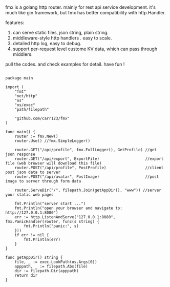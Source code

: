 
# 
fmx is a golang http router. mainly for rest api service development.  it's much like gin framework, but fmx has better compatibility 
with http.Handler.

features:  
1. can serve static files, json string, plain string.   
2. middleware-style http handlers . easy to scale.   
3. detailed http log, easy to debug.   
4. support per-request level custome KV data, which can pass through middlers.   

pull the codes. and check examples for detail. have fun !   


<pre><code>
package main

import (
	"fmt"
	"net/http"
	"os"
	"os/exec"
	"path/filepath"

	"github.com/carr123/fmx"
)

func main() {
	router := fmx.New()
	router.Use() //fmx.SimpleLogger()

	router.GET("/api/profile", fmx.FullLogger(), GetProfile) //get json response
	router.GET("/api/export", ExportFile)                    //export file (web browser will download this file)
	router.POST("/api/profile", PostProfile)                 //client post json data to server
	router.POST("/api/avatar", PostImage)                    //post image to server through form data

	router.ServeDir("/", filepath.Join(getAppDir(), "www")) //server your static web pages

	fmt.Println("server start ...")
	fmt.Println("open your browser and navigate to: http://127.0.0.1:8080")
	err := http.ListenAndServe("127.0.0.1:8080", fmx.PanicHandler(router, func(s string) {
		fmt.Println("panic:", s)
	}))
	if err != nil {
		fmt.Println(err)
	}
}

func getAppDir() string {
	file, _ := exec.LookPath(os.Args[0])
	apppath, _ := filepath.Abs(file)
	dir := filepath.Dir(apppath)
	return dir
}



</code></pre>

